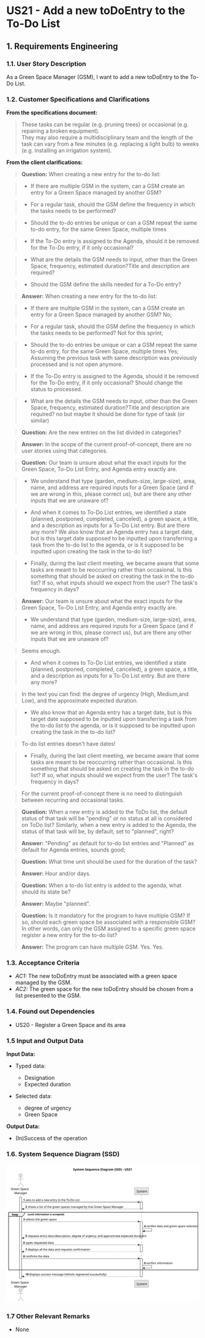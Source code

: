 # US21 - Add a new toDoEntry to the To-Do List

## 1. Requirements Engineering

### 1.1. User Story Description

As a Green Space Manager (GSM), I want to add a new toDoEntry to the To-Do List.


### 1.2. Customer Specifications and Clarifications 

**From the specifications document:**

>  These tasks can be regular (e.g. pruning trees) or occasional (e.g. repairing a broken equipment).  
>  They may also require a multidisciplinary team and the length of the task can vary from a few minutes (e.g. replacing a light bulb) to weeks (e.g. installing an irrigation system).

**From the client clarifications:**

> **Question:** When creating a new entry for the to-do list:

> - If there are multiple GSM in the system, can a GSM create an entry for a Green Space managed by another GSM?

> - For a regular task, should the GSM define the frequency in which the tasks needs to be performed?

> - Should the to-do entries be unique or can a GSM repeat the same to-do entry, for the same Green Space, multiple times

> - If the To-Do entry is assigned to the Agenda, should it be removed for the To-Do entry, if it only occasional?

> - What are the details the GSM needs to input, other than the Green Space, frequency, estimated duration?Title and description are required?

> - Should the GSM define the skills needed for a To-Do entry?

> **Answer:** When creating a new entry for the to-do list:

> - If there are multiple GSM in the system, can a GSM create an entry for a Green Space managed by another GSM?
    No;

> - For a regular task, should the GSM define the frequency in which the tasks needs to be performed?
    Not for this sprint;

> - Should the to-do entries be unique or can a GSM repeat the same to-do entry, for the same Green Space, multiple times
    Yes; Assuming the previous task with same description was previously processed and is not open anymore.

> - If the To-Do entry is assigned to the Agenda, should it be removed for the To-Do entry, if it only occasional?
    Should change the status to processed.

> - What are the details the GSM needs to input, other than the Green Space, frequency, estimated duration?Title and description are required?
    no but maybe it should be done for type of task (or similar)


> **Question:** Are the new entries on the list divided in categories?

> **Answer:** In the scope of the current proof-of-concept, there are no user stories using that categories.


> **Question:** Our team is unsure about what the exact inputs for the Green Space, To-Do List Entry, and Agenda entry exactly are.

> - We understand that type (garden, medium-size, large-size), area, name, and address are required inputs for a Green Space (and if we are wrong in this, please correct us), but are there any other inputs that we are unaware of?

> - And when it comes to To-Do List entries, we identified a state (planned, postponed, completed, canceled), a green space, a title, and a description as inputs for a To-Do List entry. But are there any more? We also know that an Agenda entry has a target date, but is this target date supposed to be inputted upon transferring a task from the to-do list to the agenda, or is it supposed to be inputted upon creating the task in the to-do list?

> - Finally, during the last client meeting, we became aware that some tasks are meant to be reoccurring rather than occasional. Is this something that should be asked on creating the task in the to-do list? If so, what inputs should we expect from the user? The task's frequency in days?

> **Answer:** Our team is unsure about what the exact inputs for the Green Space, To-Do List Entry, and Agenda entry exactly are.

> - We understand that type (garden, medium-size, large-size), area, name, and address are required inputs for a Green Space (and if we are wrong in this, please correct us), but are there any other inputs that we are unaware of?

> Seems enough.

> - And when it comes to To-Do List entries, we identified a state (planned, postponed, completed, canceled), a green space, a title, and a description as inputs for a To-Do List entry. But are there any more?

> In the text you can find: the degree of urgency (High, Medium,and Low), and the approximate expected duration.

> - We also know that an Agenda entry has a target date, but is this target date supposed to be inputted upon transferring a task from the to-do list to the agenda, or is it supposed to be inputted upon creating the task in the to-do list?

> To-do list entries doesn't have dates!

> - Finally, during the last client meeting, we became aware that some tasks are meant to be reoccurring rather than occasional. Is this something that should be asked on creating the task in the to-do list? If so, what inputs should we expect from the user? The task's frequency in days?

> For the current proof-of-concept there is no need to distinguish between recurring and occasional tasks.

> **Question:** When a new entry is added to the ToDo list, the default status of that task will be "pending" or no status at all is considered on ToDo list?
Similarly, when a new entry is added to the Agenda, the status of that task will be, by default, set to "planned", right?
>
> **Answer:** "Pending" as default for to-do list entries and "Planned" as default for Agenda entries, sounds good;

> **Question:** What time unit should be used for the duration of the task?
>
> **Answer:** Hour and/or days.

> **Question:** When a to-do list entry is added to the agenda, what should its state be?
>
> **Answer:** Maybe "planned".

> **Question:** Is it mandatory for the program to have multiple GSM? If so, should each green space be associated with a responsible GSM? In other words, can only the GSM assigned to a specific green space register a new entry for the to-do list?
>
> **Answer:** The program can have multiple GSM.  Yes. Yes.


### 1.3. Acceptance Criteria

* *AC1:* The new toDoEntry must be associated with a green space managed by the GSM.
* *AC2:* The green space for the new toDoEntry should be chosen from a list presented to the GSM.


### 1.4. Found out Dependencies 

* US20 - Register a Green Space and its area

### 1.5 Input and Output Data

**Input Data:**

* Typed data:
  * Designation
  * Expected duration

* Selected data:
  * degree of urgency
  * Green Space
  
**Output Data:**

* (In)Success of the operation



### 1.6. System Sequence Diagram (SSD)
![System Sequence Diagram - Alternative One](svg/us21-system-sequence-diagram-System_Sequence_Diagram__SSD____US21.svg)

### 1.7 Other Relevant Remarks

* None